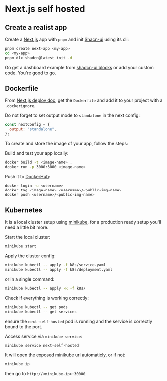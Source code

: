 # Next.js self hosted

## Create a realist app

Create a [Next.js](https://nextjs.org) app with `pnpm` and init [Shacn-ui](https://ui.shadcn.com) using its cli:

```bash
pnpm create next-app <my-app>
cd <my-app>
pnpm dlx shadcn@latest init -d
```

Go get a dashboard example from [shadcn-ui blocks](https://ui.shadcn.com/blocks) or add your custom code. You're good to go.

## Dockerfile

From [Next.js deploy doc](https://nextjs.org/docs/app/building-your-application/deploying#docker-image), get the `Dockerfile` and add it to your project with a `.dockerignore`.

Do not forget to set output mode to `standalone` in the next config:

```jsx
const nextConfig = {
  output: "standalone",
};
```

To create and store the image of your app, follow the steps:

Build and test your app locally:

```bash
docker build -t <image-name> .
dcoker run -p 3000:3000 <image-name>
```

Push it to [DockerHub](https://hub.docker.com/):

```bash
docker login -u <username>
docker tag <image-name> <username>/<public-img-name>
docker push <username>/<public-img-name>
```

## Kubernetes

It is a local cluster setup using [minikube](https://minikube.sigs.k8s.io/), for a production ready setup you'll need a little bit more.

Start the local cluster:

```bash
minikube start
```

Apply the cluster config:

```bash
minikube kubectl -- apply -f k8s/service.yaml
minikube kubectl -- apply -f k8s/deployment.yaml
```

or in a single command:

```bash
minikube kubectl -- apply -R -f k8s/
```

Check if everything is working correctly:

```bash
minikube kubectl -- get pods
minikube kubectl -- get services
```

ensure the `next-self-hosted` pod is running and the service is correctly bound to the port.

Access service via `minikube service`:

```bash
minikube service next-self-hosted
```

It will open the exposed minikube url automaticly, or if not:

```bash
minikube ip
```

then go to `http://<minikube-ip>:30000`.

